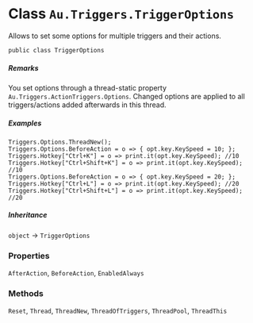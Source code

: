 # Class `Au.Triggers.TriggerOptions`

Allows to set some options for multiple triggers and their actions.

```
public class TriggerOptions
```

##### Remarks

You set options through a thread-static property `Au.Triggers.ActionTriggers.Options`. Changed options are applied to all triggers/actions added afterwards in this thread.

##### Examples

```
Triggers.Options.ThreadNew();
Triggers.Options.BeforeAction = o => { opt.key.KeySpeed = 10; };
Triggers.Hotkey["Ctrl+K"] = o => print.it(opt.key.KeySpeed); //10
Triggers.Hotkey["Ctrl+Shift+K"] = o => print.it(opt.key.KeySpeed); //10
Triggers.Options.BeforeAction = o => { opt.key.KeySpeed = 20; };
Triggers.Hotkey["Ctrl+L"] = o => print.it(opt.key.KeySpeed); //20
Triggers.Hotkey["Ctrl+Shift+L"] = o => print.it(opt.key.KeySpeed); //20
```

##### Inheritance

`object` → `TriggerOptions`

### Properties

`AfterAction`, `BeforeAction`, `EnabledAlways`

### Methods

`Reset`, `Thread`, `ThreadNew`, `ThreadOfTriggers`, `ThreadPool`, `ThreadThis`
